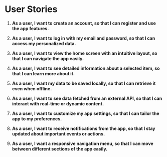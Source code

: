 # User Stories

1. **As a user, I want to create an account, so that I can register and use the app features.**

2. **As a user, I want to log in with my email and password, so that I can access my personalized data.**

3. **As a user, I want to view the home screen with an intuitive layout, so that I can navigate the app easily.**

4. **As a user, I want to see detailed information about a selected item, so that I can learn more about it.**

5. **As a user, I want my data to be saved locally, so that I can retrieve it even when offline.**

6. **As a user, I want to see data fetched from an external API, so that I can interact with real-time or dynamic content.**

7. **As a user, I want to customize my app settings, so that I can tailor the app to my preferences.**

8. **As a user, I want to receive notifications from the app, so that I stay updated about important events or actions.**

9. **As a user, I want a responsive navigation menu, so that I can move between different sections of the app easily.**

